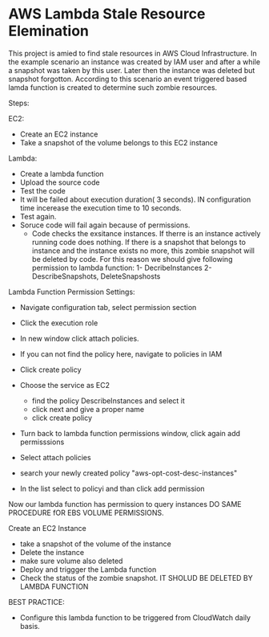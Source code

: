 # AWS Lambda Stale Resource Elemination

This project is amied to find stale resources in AWS Cloud Infrastructure. 
In the example scenario an instance was created by IAM user and after a while 
a snapshot was taken by this user. Later then the instance was deleted but snapshot 
forgotton. According to this scenario an event triggered based lamda function is created 
to determine such zombie resources.


Steps: 

EC2: 
- Create an EC2 instance
- Take a snapshot of the volume belongs to this EC2 instance

Lambda: 
- Create a lambda function 
- Upload the source code 
- Test the code 
- It will be failed about execution duration( 3 seconds). IN configuration time incerease the execution time to 10 seconds.
- Test again. 
- Soruce code will fail again because of permissions. 
  - Code checks the exsitance instances. If therre is an instance actively running code does nothing.
    If there is a snapshot that belongs to instance and the instance exists no more, this zombie snapshot 
    will be deleted by code. For this reason we should give following permission to lambda function: 
    1- DecribeInstances
    2- DescribeSnapshots, DeleteSnapshosts

Lambda Function Permission Settings:

- Navigate configuration tab, select permission section
- Click the execution role 
- In new window click attach policies.
- If you can not find the policy here, navigate to policies in IAM
- Click create policy 
- Choose the service as EC2
   - find the policy DescribeInstances and select it
   - click next and give a proper name
   - click create policy 
   
- Turn back to lambda function permissions window, click again add permisssions
- Select attach policies 
- search your newly created policy  "aws-opt-cost-desc-instances"
- In the list select to policyi and than click add permission

Now our lambda function has permission to query instances
DO SAME PROCEDURE fOR EBS VOLUME PERMISSIONS.

Create an EC2 Instance

- take a snapshot of the volume of the instance
- Delete the instance
- make sure volume also deleted
- Deploy and triggger the Lambda function 
- Check the status of the zombie snapshot. 
IT SHOLUD BE DELETED BY LAMBDA FUNCTION 

BEST PRACTICE:
- Configure this lambda function to be triggered from CloudWatch daily basis.

   

